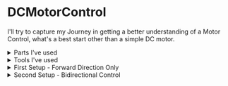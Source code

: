 # DCMotorControl
I'll try to capture my Journey in getting a better understanding of a Motor Control, what's a best start other than a simple DC motor.

<details>
  
<summary>Parts I've used</summary>

- Swiss Maxon A-max 391116 Mini 22mm Coreless Motor DC 12V 24V 11000RPM High Speed (spoiler alert: it's max 2250rpm) [buy here](https://www.ebay.com/itm/263685368624)
  
 ![image](https://github.com/GhajariAli/DCMotorControl/assets/124516346/7c0a4250-3e2d-4988-8401-f7c0e607e05c)
- Rotary Encoder [buy here](https://www.aliexpress.com/item/4000094589182.html?spm=a2g0o.order_list.order_list_main.41.47f21802N3jsbi)

![image](https://github.com/GhajariAli/DCMotorControl/assets/124516346/febe3d8e-4f5e-4a88-bf8a-49c4e9f33ff9)
- Power Op-Amp [OPA548T](https://www.digikey.ca/en/products/detail/texas-instruments/OPA548T/266166)
- logic level Op-Amp for level shifting, Sallen-Key Filter, ... [LM324](https://www.digikey.ca/en/products/detail/texas-instruments/LM324N/277627)
- Nucleo STM32-F411RE dev board [buy here](https://www.digikey.ca/en/products/detail/stmicroelectronics/NUCLEO-F411RE/4866485)
- Resistors, Diodes, capacitors...

</details>

<details>

<summary>Tools I've used</summary>

- RIGOL DHO804 oscilloscope
- Two 30V-10A DC power Supply ( you need two to get + and - voltage since I don't use bridge setup at first)
- Bambu Lab P1S 3D printer
- of course a computer to program (Duh!)
- A Taranis X7 Controller and its receiver to send commands ( you don't need this necessarily but it's fun!)
- Also I used this Awsome plotter software [get it here](https://github.com/mich-w/QtSerialMonitor)

</details>

<details>

<summary>First Setup - Forward Direction Only</summary>

Just to make things more fun I've started with the encoder mentioned above and made this setup: 

![image](https://github.com/GhajariAli/DCMotorControl/assets/124516346/012bbd8a-51e8-4239-bd87-f05b80f4a1af)

later on moved to this to have it more stable:

![image](https://github.com/GhajariAli/DCMotorControl/assets/124516346/d773ddff-e61b-49a1-8954-0c61c7e40d9b)

All models can be find in the 3D model folder

Basic circuit for this setup (you can find it in the KiCAD folder):
![image](https://github.com/GhajariAli/DCMotorControl/assets/124516346/33acaf40-8d13-43b6-b633-c8054bc4c1a9)

This can do forward direction only for speed control with relative encoder.
List of Branches:
- [This branch](https://github.com/GhajariAli/DCMotorControl/tree/VelocityControl_GPIO_Encoder) is to read the encoder with normal GPIO 
- [This branch](https://github.com/GhajariAli/DCMotorControl/tree/InterruptEncoder_VelocityControl) is to read the encoder with Interrupt 
- [This branch](https://github.com/GhajariAli/DCMotorControl/tree/VelocityControl_TimerEncoderMode) is to read the encoder with Timer in Encoder Mode ( this is easiest and probably best way, the other two was just to practive and for fun of it) 

</details>

<details>

<summary>Second Setup - Bidirectional Control</summary>

in order to have both position and velocity control I moved to an absolute encodr and I made it myself!
[This branch](https://github.com/GhajariAli/DCMotorControl/tree/BidirectionSpeedandPosition) is the final branch with the new circuit that can control the motor direction and speed with the same power op-amp


![image](https://github.com/GhajariAli/DCMotorControl/assets/124516346/1d7c5da1-f85f-43ca-9fe2-f99b7e6cc64b)



Here is the absolute encoder disc I made :

![image](https://github.com/GhajariAli/DCMotorControl/assets/124516346/3a39aea4-c9a1-4ee9-b9cb-12f12a874bce)

it's an 8 bit ablsute encoder which is using gray code to have less error on reading the position.

I've used some cheap IR transmitter and receiver diodes and made some sort of a stand for it as below 

![image](https://github.com/GhajariAli/DCMotorControl/assets/124516346/d7253a9e-6cf3-47bf-94c1-d6eb6e021538)
![image](https://github.com/GhajariAli/DCMotorControl/assets/124516346/b9a6b2e8-80f2-4b77-b6c5-c1a1f589ade0)

The IR sensors can be purcahsed [here](https://www.aliexpress.com/item/1005005371811048.html?spm=a2g0o.order_list.order_list_main.21.61131802yJksCa)

and you can easily drive them with 1k resistor on transmitter and 10k on receiver ( no amplification or comparator needed for 3.3V logic level )

![image](https://github.com/GhajariAli/DCMotorControl/assets/124516346/4360179f-9dc4-40a9-8811-b82201a7bc36)


and of course you'll find all my 3d designs in the 3d model folder

![image](https://github.com/GhajariAli/DCMotorControl/assets/124516346/f2638fc8-4490-4602-8e82-0bcc4846bebf)


Position Control Results
![image](https://github.com/GhajariAli/DCMotorControl/assets/124516346/56048859-b444-448b-9eeb-58d91945d017)

Velocity Control Results
![image](https://github.com/GhajariAli/DCMotorControl/assets/124516346/aaca1e4a-abee-4351-b845-e73383a31e21)

mechanical parts not being perfect and low resolution of the encoder causes sthe fluctuations you see, otherwise it's controlling pretty good.


Watch Here:

[![Watch the video](https://github.com/GhajariAli/DCMotorControl/assets/124516346/60ce2fbe-5a5f-4591-ae94-699c1e67483c)](https://www.youtube.com/shorts/_Hv775r4zMI)
[![Watch the video](https://github.com/GhajariAli/DCMotorControl/assets/124516346/6c1456e1-f630-407c-bc6f-1cc9cc5b1091)](https://www.youtube.com/shorts/p1Zbr400qCg)

</details>
